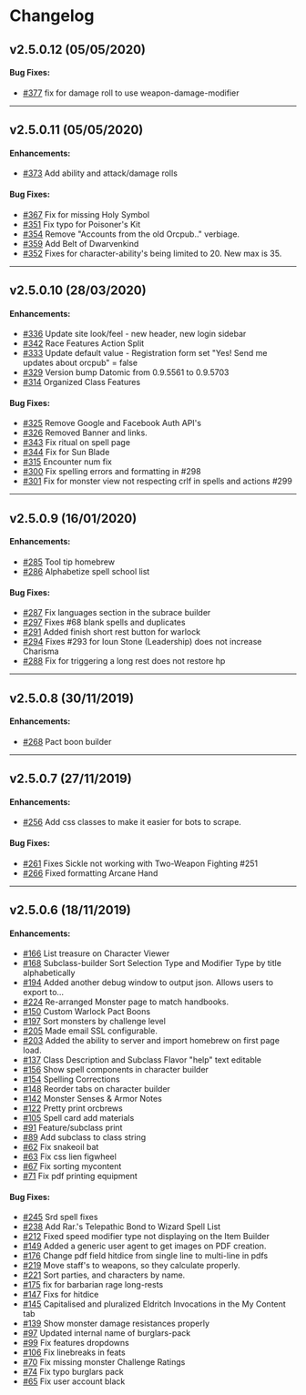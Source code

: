 # Changelog

## v2.5.0.12 (05/05/2020)

#### Bug Fixes:

- [#377](https://github.com/Orcpub/orcpub/pull/377) fix for damage roll to use weapon-damage-modifier

---

## v2.5.0.11 (05/05/2020)

#### Enhancements:

- [#373](https://github.com/Orcpub/orcpub/pull/373) Add ability and attack/damage rolls

#### Bug Fixes:

- [#367](https://github.com/Orcpub/orcpub/pull/367) Fix for missing Holy Symbol
- [#351](https://github.com/Orcpub/orcpub/pull/351) Fix typo for Poisoner's Kit
- [#354](https://github.com/Orcpub/orcpub/pull/354) Remove "Accounts from the old Orcpub.." verbiage.
- [#359](https://github.com/Orcpub/orcpub/pull/359) Add Belt of Dwarvenkind
- [#352](https://github.com/Orcpub/orcpub/pull/352) Fixes for character-ability's being limited to 20.  New max is 35.

---

## v2.5.0.10 (28/03/2020)

#### Enhancements:

- [#336](https://github.com/Orcpub/orcpub/pull/336) Update site look/feel - new header, new login sidebar
- [#342](https://github.com/Orcpub/orcpub/pull/342) Race Features Action Split
- [#333](https://github.com/Orcpub/orcpub/pull/333) Update default value - Registration form set "Yes! Send me updates about orcpub" = false
- [#329](https://github.com/Orcpub/orcpub/pull/329) Version bump Datomic from 0.9.5561 to 0.9.5703
- [#314](https://github.com/Orcpub/orcpub/pull/314) Organized Class Features

#### Bug Fixes:

- [#325](https://github.com/Orcpub/orcpub/pull/325) Remove Google and Facebook Auth API's
- [#326](https://github.com/Orcpub/orcpub/pull/326) Removed Banner and links.
- [#343](https://github.com/Orcpub/orcpub/pull/343) Fix ritual on spell page
- [#344](https://github.com/Orcpub/orcpub/pull/344) Fix for Sun Blade
- [#315](https://github.com/Orcpub/orcpub/pull/315) Encounter num fix
- [#300](https://github.com/Orcpub/orcpub/pull/300) Fix spelling errors and formatting in #298
- [#301](https://github.com/Orcpub/orcpub/pull/301) Fix for monster view not respecting crlf in spells and actions #299

---

## v2.5.0.9 (16/01/2020)

#### Enhancements:

- [#285](https://github.com/Orcpub/orcpub/pull/285) Tool tip homebrew
- [#286](https://github.com/Orcpub/orcpub/pull/286) Alphabetize spell school list

#### Bug Fixes:

- [#287](https://github.com/Orcpub/orcpub/pull/287) Fix languages section in the subrace builder
- [#297](https://github.com/Orcpub/orcpub/pull/297) Fixes #68 blank spells and duplicates
- [#291](https://github.com/Orcpub/orcpub/pull/291) Added finish short rest button for warlock
- [#294](https://github.com/Orcpub/orcpub/pull/294) Fixes #293 for Ioun Stone (Leadership) does not increase Charisma
- [#288](https://github.com/Orcpub/orcpub/pull/288) Fix for triggering a long rest does not restore hp

---

## v2.5.0.8 (30/11/2019)

#### Enhancements:

- [#268](https://github.com/Orcpub/orcpub/pull/268) Pact boon builder

---

## v2.5.0.7 (27/11/2019)

#### Enhancements:

- [#256](https://github.com/Orcpub/orcpub/pull/256) Add css classes to make it easier for bots to scrape.

#### Bug Fixes:

- [#261](https://github.com/Orcpub/orcpub/pull/261) Fixes Sickle not working with Two-Weapon Fighting #251
- [#266](https://github.com/Orcpub/orcpub/pull/266) Fixed formatting Arcane Hand

---

## v2.5.0.6 (18/11/2019)

#### Enhancements:

- [#166](https://github.com/Orcpub/orcpub/pull/166) List treasure on Character Viewer
- [#168](https://github.com/Orcpub/orcpub/pull/168) Subclass-builder Sort Selection Type and Modifier Type by title alphabetically
- [#194](https://github.com/Orcpub/orcpub/pull/194) Added another debug window to output json.  Allows users to export to…
- [#224](https://github.com/Orcpub/orcpub/pull/224) Re-arranged Monster page to match handbooks.
- [#150](https://github.com/Orcpub/orcpub/pull/150) Custom Warlock Pact Boons
- [#197](https://github.com/Orcpub/orcpub/pull/197) Sort monsters by challenge level
- [#205](https://github.com/Orcpub/orcpub/pull/205) Made email  SSL configurable.
- [#203](https://github.com/Orcpub/orcpub/pull/203) Added the ability to server and import homebrew on first page load.
- [#137](https://github.com/Orcpub/orcpub/pull/137) Class Description and Subclass Flavor "help" text editable
- [#156](https://github.com/Orcpub/orcpub/pull/156) Show spell components in character builder
- [#154](https://github.com/Orcpub/orcpub/pull/154) Spelling Corrections
- [#148](https://github.com/Orcpub/orcpub/pull/148) Reorder tabs on character builder
- [#142](https://github.com/Orcpub/orcpub/pull/142) Monster Senses & Armor Notes
- [#122](https://github.com/Orcpub/orcpub/pull/122) Pretty print orcbrews
- [#105](https://github.com/Orcpub/orcpub/pull/105) Spell card add materials
- [#91](https://github.com/Orcpub/orcpub/pull/91) Feature/subclass print
- [#89](https://github.com/Orcpub/orcpub/pull/89) Add subclass to class string
- [#62](https://github.com/Orcpub/orcpub/pull/62) Fix snakeoil bat
- [#63](https://github.com/Orcpub/orcpub/pull/63) Fix css lien figwheel
- [#67](https://github.com/Orcpub/orcpub/pull/67) Fix sorting mycontent
- [#71](https://github.com/Orcpub/orcpub/pull/71) Fix pdf printing equipment

#### Bug Fixes:

- [#245](https://github.com/Orcpub/orcpub/pull/245) Srd spell fixes
- [#238](https://github.com/Orcpub/orcpub/pull/238) Add Rar.'s Telepathic Bond to Wizard Spell List
- [#212](https://github.com/Orcpub/orcpub/pull/212) Fixed speed modifier type not displaying on the Item Builder
- [#149](https://github.com/Orcpub/orcpub/pull/149) Added a generic user agent to get images on PDF creation.
- [#176](https://github.com/Orcpub/orcpub/pull/176) Change pdf field hitdice from single line to multi-line in pdfs
- [#219](https://github.com/Orcpub/orcpub/pull/219) Move staff's to weapons, so they calculate properly.
- [#221](https://github.com/Orcpub/orcpub/pull/221) Sort parties, and characters by name.
- [#175](https://github.com/Orcpub/orcpub/pull/175) fix for barbarian rage long-rests
- [#147](https://github.com/Orcpub/orcpub/pull/147) Fixs for hitdice
- [#145](https://github.com/Orcpub/orcpub/pull/145) Capitalised and pluralized Eldritch Invocations in the My Content tab
- [#139](https://github.com/Orcpub/orcpub/pull/139) Show monster damage resistances properly
- [#97](https://github.com/Orcpub/orcpub/pull/97) Updated internal name of burglars-pack
- [#99](https://github.com/Orcpub/orcpub/pull/99) Fix features dropdowns
- [#106](https://github.com/Orcpub/orcpub/pull/106) Fix linebreaks in feats
- [#70](https://github.com/Orcpub/orcpub/pull/70) Fix missing monster Challenge Ratings
- [#74](https://github.com/Orcpub/orcpub/pull/74) Fix typo burglars pack
- [#65](https://github.com/Orcpub/orcpub/pull/65) Fix user account black
